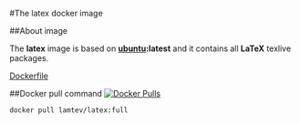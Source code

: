 #The latex docker image 

##About image

The __latex__ image is based on [__ubuntu__](https://hub.docker.com/_/ubuntu/)__:latest__ and it contains all __LaTeX__ texlive packages.
 
[Dockerfile](https://github.com/lamtev/build-tools-dockers/blob/master/latex/full/Dockerfile)
 
##Docker pull command [![Docker Pulls](https://img.shields.io/docker/pulls/lamtev/latex.svg?style=flat-square)](https://hub.docker.com/r/lamtev/latex/)
 
`docker pull lamtev/latex:full`
